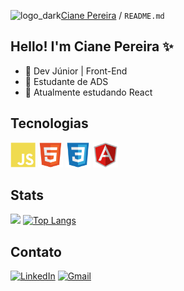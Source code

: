  ![logo_dark](https://github.com/user-attachments/assets/483ebc6b-ab91-41db-81de-4f62b33f109a)[Ciane Pereira](https://ciane-pereira.github.io/cianepereira.github.io/) / `README.md`

## Hello! I'm Ciane Pereira ✨



* 🔭 Dev Júnior | Front-End
* :book: Estudante de ADS
* 🌱 Atualmente estudando React


## Tecnologias
<img src="https://raw.githubusercontent.com/devicons/devicon/master/icons/javascript/javascript-plain.svg" width="40"> <img src="https://raw.githubusercontent.com/devicons/devicon/master/icons/html5/html5-original.svg" width="40"> <img src="https://raw.githubusercontent.com/devicons/devicon/master/icons/css3/css3-original.svg" width="40"> <img src="https://raw.githubusercontent.com/devicons/devicon/master/icons/angularjs/angularjs-original.svg" width="40">

## Stats

  <!--[![Status Ciane Pereira](https://github-readme-stats.vercel.app/api?username=ciane-pereira&show_icons=true&theme=dracula)](https://github.com/anuraghazra/github-readme-stats)-->
![](http://github-profile-summary-cards.vercel.app/api/cards/stats?username=ciane-pereira&theme=cobalt)
[![Top Langs](https://github-readme-stats.vercel.app/api/top-langs/?username=ciane-pereira&show_icons=true&theme=cobalt&layout=compact)](https://github.com/anuraghazra/github-readme-stats)

## Contato
[![LinkedIn](https://img.shields.io/badge/LinkedIn-0077B5?style=for-the-badge&logo=linkedin&logoColor=white)](https://br.linkedin.com/in/ciane-pereira)
[![Gmail](https://camo.githubusercontent.com/3f3a28cce40a1f01e5420a4d35b62542b0d78e38f03fbb75746873b8b68a58df/68747470733a2f2f696d672e736869656c64732e696f2f62616467652f2d476d61696c2d2532333333333f7374796c653d666f722d7468652d6261646765266c6f676f3d676d61696c266c6f676f436f6c6f723d7768697465)](cianepereira@gmail.com)



